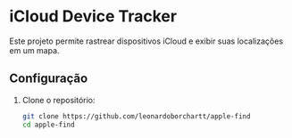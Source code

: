 # iCloud Device Tracker

Este projeto permite rastrear dispositivos iCloud e exibir suas localizações em um mapa.

## Configuração

1. Clone o repositório:

   ```bash
   git clone https://github.com/leonardoborchartt/apple-find
   cd apple-find
